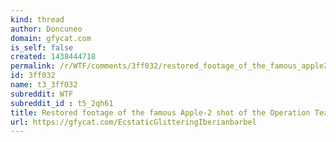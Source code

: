 ```yaml
---
kind: thread
author: Doncuneo
domain: gfycat.com
is_self: false
created: 1438444718
permalink: /r/WTF/comments/3ff032/restored_footage_of_the_famous_apple2_shot_of_the/
id: 3ff032
name: t3_3ff032
subreddit: WTF
subreddit_id : t5_2qh61
title: Restored footage of the famous Apple-2 shot of the Operation Teapot nuclear test series, in glorious 1080p.
url: https://gfycat.com/EcstaticGlitteringIberianbarbel
---
```



